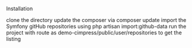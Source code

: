
Installation

clone the directory
update the composer via composer update
import the Symfony gitHub repositories using php artisan import:github-data
run the project with route as demo-cimpress/public/user/repositories to get the listing
